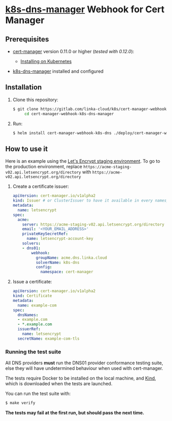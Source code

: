 # [k8s-dns-manager](https://gitlab.com/linka-cloud/k8s/dns) Webhook for Cert Manager

## Prerequisites

* [cert-manager](https://github.com/jetstack/cert-manager) version 0.11.0 or higher (*tested with 0.12.0*):
    - [Installing on Kubernetes](https://cert-manager.io/docs/installation/kubernetes/#installing-with-helm)
    
* [k8s-dns-manager](https://gitlab.com/linka-cloud/k8s/dns) installed and configured

## Installation
1. Clone this repository:
   ```bash
   $ git clone https://gitlab.com/linka-cloud/k8s/cert-manager-webhook-k8s-dns-manager.git && \
        cd cert-manager-webhook-k8s-dns-manager
   ```
2. Run:
    ```bash
    $ helm install cert-manager-webhook-k8s-dns ./deploy/cert-manager-webhook-k8s-dns
    ```

## How to use it

Here is an example using the [Let's Encrypt staging environment](https://letsencrypt.org/docs/staging-environment/).
To go to the production environment, replace `https://acme-staging-v02.api.letsencrypt.org/directory` with
`https://acme-v02.api.letsencrypt.org/directory`

1. Create a certificate issuer:

    ```yaml
    apiVersion: cert-manager.io/v1alpha2
    kind: Issuer # or ClusterIssuer to have it available in every namespaces
    metadata:
      name: letsencrypt
    spec:
      acme:
        server: https://acme-staging-v02.api.letsencrypt.org/directory
        email: '<YOUR_EMAIL_ADDRESS>'
        privateKeySecretRef:
          name: letsencrypt-account-key
        solvers:
        - dns01:
            webhook:
              groupName: acme.dns.linka.cloud
              solverName: k8s-dns
              config:
                namespace: cert-manager
    ```

2. Issue a certificate:
    
    ```yaml
    apiVersion: cert-manager.io/v1alpha2
    kind: Certificate
    metadata:
      name: example-com
    spec:
      dnsNames:
      - example.com
      - *.example.com
      issuerRef:
        name: letsencrypt
      secretName: example-com-tls
    ```

### Running the test suite

All DNS providers **must** run the DNS01 provider conformance testing suite,
else they will have undetermined behaviour when used with cert-manager.

The tests require Docker to be installed on the local machine, and 
[Kind](https://kind.sigs.k8s.io/docs/user/quick-start/), which is
downloaded when the tests are launched.

You can run the test suite with:

```bash
$ make verify
```

**The tests may fail at the first run, but should pass the next time.**
